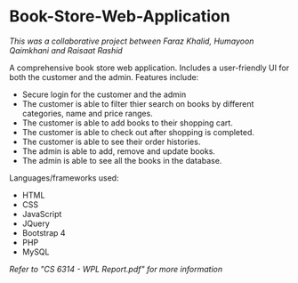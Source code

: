 # Book-Store-Web-Application

*This was a collaborative project between Faraz Khalid, Humayoon Qaimkhani and Raisaat Rashid*

A comprehensive book store web application. Includes a user-friendly UI for both the customer and the admin. Features include:

* Secure login for the customer and the admin
* The customer is able to filter thier search on books by different categories, name and price ranges.
* The customer is able to add books to their shopping cart.
* The customer is able to check out after shopping is completed.
* The customer is able to see their order histories.
* The admin is able to add, remove and update books.
* The admin is able to see all the books in the database.

Languages/frameworks used:

* HTML
* CSS
* JavaScript
* JQuery
* Bootstrap 4
* PHP
* MySQL

*Refer to "CS 6314 - WPL Report.pdf" for more information*
